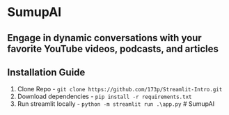 # SumupAI

## Engage in dynamic conversations with your favorite YouTube videos, podcasts, and articles

## Installation Guide 
1. Clone Repo - `git clone https://github.com/173p/Streamlit-Intro.git`
2. Download dependencies - `pip install -r requirements.txt`
3. Run streamlit locally - `python -m streamlit run .\app.py`
#   S u m u p A I  
 